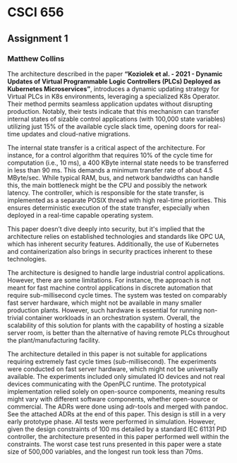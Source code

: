 # CSCI 656
## Assignment 1
### Matthew Collins

The architecture described in the paper **“Koziolek et al. - 2021 - Dynamic Updates of Virtual Programmable Logic Controllers (PLCs) Deployed as Kubernetes Microservices”**, introduces a dynamic updating strategy for Virtual PLCs in K8s environments, leveraging a specialized K8s Operator. Their method permits seamless application updates without disrupting production. Notably, their tests indicate that this mechanism can transfer internal states of sizable control applications (with 100,000 state variables) utilizing just 15% of the available cycle slack time, opening doors for real-time updates and cloud-native migrations.

The internal state transfer is a critical aspect of the architecture. For instance, for a control algorithm that requires 10% of the cycle time for computation (i.e., 10 ms), a 400 KByte internal state needs to be transferred in less than 90 ms. This demands a minimum transfer rate of about 4.5 MByte/sec. While typical RAM, bus, and network bandwidths can handle this, the main bottleneck might be the CPU and possibly the network latency. The controller, which is responsible for the state transfer, is implemented as a separate POSIX thread with high real-time priorities. This ensures deterministic execution of the state transfer, especially when deployed in a real-time capable operating system.

This paper doesn’t dive deeply into security, but it's implied that the architecture relies on established technologies and standards like OPC UA, which has inherent security features. Additionally, the use of Kubernetes and containerization also brings in security practices inherent to these technologies.

The architecture is designed to handle large industrial control applications. However, there are some limitations. For instance, the approach is not meant for fast machine control applications in discrete automation that require sub-millisecond cycle times. The system was tested on comparably fast server hardware, which might not be available in many smaller production plants. However, such hardware is essential for running non-trivial container workloads in an orchestration system. Overall, the scalability of this solution for plants with the capability of hosting a sizable server room, is better than the alternative of having remote PLCs throughout the plant/manufacturing facility.

The architecture detailed in this paper is not suitable for applications requiring extremely fast cycle times (sub-millisecond). The experiments were conducted on fast server hardware, which might not be universally available. The experiments included only simulated IO devices and not real devices communicating with the OpenPLC runtime. The prototypical implementation relied solely on open-source components, meaning results might vary with different software components, whether open-source or commercial. The ADRs were done using adr-tools and merged with pandoc. See the attached ADRs at the end of this paper. This design is still in a very early prototype phase. All tests were performed in simulation. However, given the design constraints of 100 ms detailed by a standard IEC 61131 PID controller, the architecture presented in this paper performed well within the constraints. The worst case test runs presented in this paper were a state size of 500,000 variables, and the longest run took less than 70ms.

